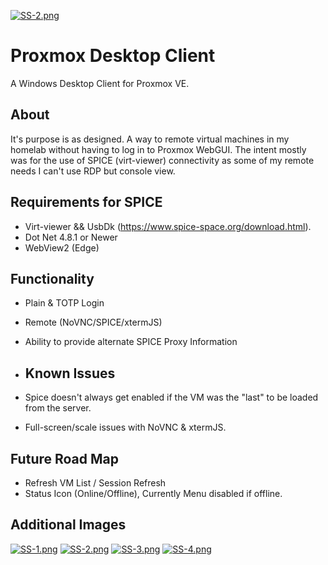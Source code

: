 [![SS-2.png](https://i.postimg.cc/Q9PS2vtm/SS-2.png)](https://postimg.cc/Q9PS2vtm)

# Proxmox Desktop Client
A Windows Desktop Client for Proxmox VE.

## About
It's purpose is as designed.  A way to remote virtual machines in my homelab without having to log in to Proxmox WebGUI.
The intent mostly was for the use of SPICE (virt-viewer) connectivity as some of my remote needs I can't use RDP but console view.

## Requirements for SPICE
- Virt-viewer && UsbDk (https://www.spice-space.org/download.html).
- Dot Net 4.8.1 or Newer
- WebView2 (Edge)

## Functionality
- Plain & TOTP Login
- Remote (NoVNC/SPICE/xtermJS)
- Ability to provide alternate SPICE Proxy Information

- ## Known Issues
- Spice doesn't always get enabled if the VM was the "last" to be loaded from the server.
- Full-screen/scale issues with NoVNC & xtermJS. 

## Future Road Map
- Refresh VM List / Session Refresh
- Status Icon (Online/Offline), Currently Menu disabled if offline.

## Additional Images
[![SS-1.png](https://i.postimg.cc/06VVfz1L/SS-1.png)](https://postimg.cc/06VVfz1L)
[![SS-2.png](https://i.postimg.cc/Q9PS2vtm/SS-2.png)](https://postimg.cc/Q9PS2vtm)
[![SS-3.png](https://i.postimg.cc/nrdWKPHC/SS-3.png)](https://postimg.cc/fS95D5SN)
[![SS-4.png](https://i.postimg.cc/X7JmN48F/SS-4.png)](https://postimg.cc/5jhnncDN)